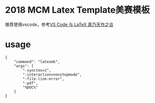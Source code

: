 # 2018 MCM Latex Template美赛模板

推荐使用vscode，参考[VS Code 与 LaTeX 真乃天作之合](https://www.jianshu.com/p/57f8d1e026f5)

# usage

```
{
    "command": "latexmk",
    "args": [
        "-synctex=1",
        "-interaction=nonstopmode",
        "-file-line-error",
        "-pdf",
        "%DOC%"
    ]
}
```
